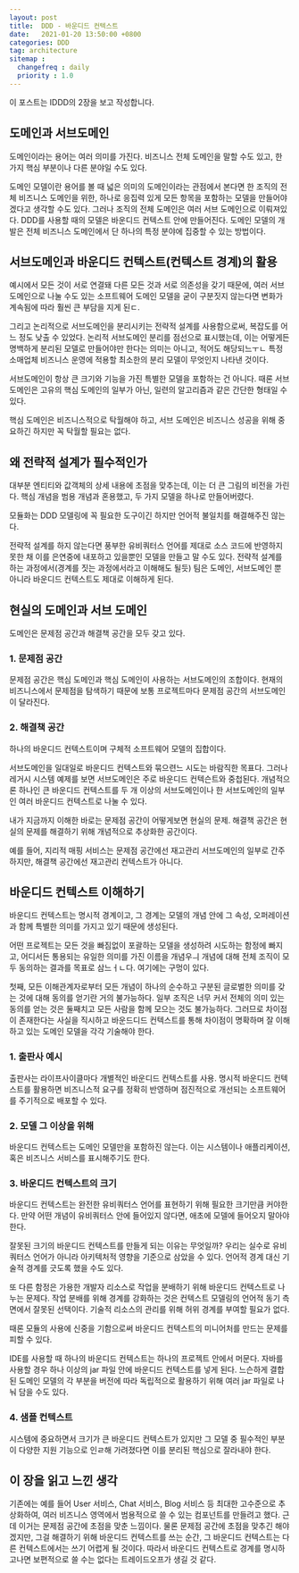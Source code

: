 ```yaml
---
layout: post
title:  DDD - 바운디드 컨텍스트
date:   2021-01-20 13:50:00 +0800
categories: DDD
tag: architecture
sitemap :
  changefreq : daily
  priority : 1.0
---
```


이 포스트는 IDDD의 2장을 보고 작성합니다.

## 도메인과 서브도메인

도메인이라는 용어는 여러 의미를 가진다. 비즈니스 전체 도메인을 말할 수도 있고, 한 가지 핵심 부분이나 다른 분야일 수도 있다. 

도메인 모델이란 용어를 볼 때 넓은 의미의 도메인이라는 관점에서 본다면 한 조직의 전체 비즈니스 도메인을 위한, 하나로 응집력 있게 모든 항목을 포함하는 모델을 만들어야겠다고 생각할 수도 있다. 그러나 조직의 전체 도메인은 여러 서브 도메인으로 이뤄져있다. DDD를 사용할 때의 모델은 바운디드 컨텍스트 안에 만들어진다. 도메인 모델의 개발은 전체 비즈니스 도메인에서 단 하나의 특정 분야에 집중할 수 있는 방법이다.

## 서브도메인과 바운디드 컨텍스트(컨텍스트 경계)의 활용

예시에서 모든 것이 서로 연결돼 다른 모든 것과 서로 의존성을 갖기 때문에, 여러 서브도메인으로 나눌 수도 있는 소프트웨어 도메인 모델을 굳이 구분짓지 않는다면 변화가 계속됨에 따라 훨씬 큰 부담을 지게 된ㄷ.

그리고 논리적으로 서브도메인을 분리시키는 전략적 설계를 사용함으로써, 복잡도를 어느 정도 낮출 수 있었다. 논리적 서브도메인 분리를 점선으로 표시했는데, 이는 어떻게든 명백하게 분리된 모델로 만들어야만 한다는 의미는 아니고, 적어도 해당되느ㅜㄴ 특정 소매업체 비즈니스 운영에 적용할 최소한의 분리 모델이 무엇인지 나타낸 것이다.

서브도메인이 항상 큰 크기와 기능을 가진 특별한 모델을 포함하는 건 아니다. 때론 서브도메인은 고유의 핵심 도메인의 일부가 아닌, 일련의 알고리즘과 같은 간단한 형태일 수 있다.

핵심 도메인은 비즈니스적으로 탁월해야 하고, 서브 도메인은 비즈니스 성공을 위해 중요하긴 하지만 꼭 탁월할 필요는 없다.

## 왜 전략적 설계가 필수적인가

대부분 엔티티와 값객체의 상세 내용에 초점을 맞추는데, 이는 더 큰 그림의 비전을 가린다. 핵심 개념을 범용 개념과 혼용했고, 두 가지 모델을 하나로 만들어버렸다. 

모듈화는 DDD 모델링에 꼭 필요한 도구이긴 하지만 언어적 불일치를 해결해주진 않는다.

전략적 설계를 하지 않는다면 풍부한 유비쿼터스 언어를 제대로 소스 코드에 반영하지 못한 채 이를 은연중에 내포하고 있을뿐인 모델을 만들고 말 수도 있다. 전략적 설계를 하는 과정에서(경계를 짓는 과정에서라고 이해해도 될듯) 팀은 도메인, 서브도메인 뿐 아니라 바운디드 컨텍스트도 제대로 이해하게 된다.

## 현실의 도메인과 서브 도메인

도메인은 문제점 공간과 해결책 공간을 모두 갖고 있다.

### 1. 문제점 공간

문제점 공간은 핵심 도메인과 핵심 도메인이 사용하는 서브도메인의 조합이다. 현재의 비즈니스에서 문제점을 탐색하기 때문에 보통 프로젝트마다 문제점 공간의 서브도메인이 달라진다.

### 2. 해결책 공간

하나의 바운디드 컨텍스트이며 구체적 소프트웨어 모델의 집합이다.

서브도메인을 일대일로 바운디드 컨텍스트와 묶으련느 시도는 바람직한 목표다. 그러나 레거시 시스템 예제를 보면 서브도메인은 주로 바운디드 컨텍슨트와 중첩된다. 개념적으론 하나인 큰 바운디드 컨텍스트를 두 개 이상의 서브도메인이나 한 서브도메인의 일부인 여러 바운디드 컨텍스트로 나눌 수 있다.

내가 지금까지 이해한 바로는 문제점 공간이 어떻게보면 현실의 문제. 해결책 공간은 현실의 문제를 해결하기 위해 개념적으로 추상화한 공간이다.

예를 들어, 지리적 매핑 서비스는 문제점 공간에선 재고관리 서브도메인의 일부로 간주하지만, 해결책 공간에선 재고관리 컨텍스트가 아니다.

## 바운디드 컨텍스트 이해하기

바운디드 컨텍스트는 명시적 경계이고, 그 경계는 모델의 개념 안에 그 속성, 오퍼레이션과 함께 특별한 의미를 가지고 있기 때문에 생성된다.

어떤 프로젝트는 모든 것을 빠짐없이 포괄하는 모델을 생성하려 시도하는 함정에 빠지고, 어디서든 통용되는 유일한 의미를 가진 이름을 개념우ㅢ 개념에 대해 전체 조직이 모두 동의하는 결과를 목표로 삼느ㅓㄴ다. 여기에는 구멍이 있다.

첫째, 모든 이해관계자로부터 모든 개념이 하나의 순수하고 구분된 글로벌한 의미를 갖는 것에 대해 동의를 얻기란 거의 불가능하다. 일부 조직은 너무 커서 전체의 의미 있는 동의를 얻는 것은 둘째치고 모든 사람을 함께 모으는 것도 불가능하다. 그러므로 차이점이 존재한다는 사실을 직시하고 바운드디드 컨텍스트를 통해 차이점이 명확하며 잘 이해하고 있는 도메인 모델을 각각 기술해야 한다.

### 1. 출판사 예시

출판사는 라이프사이클마다 개별적인 바운디드 컨텍스트를 사용. 명시적 바운디드 컨텍스트를 활용하면 비즈니스적 요구를 정확히 반영하며 점진적으로 개선되는 소프트웨어를 주기적으로 배포할 수 있다.

### 2. 모델 그 이상을 위해

바운디드 컨텍스트는 도메인 모델만을 포함하진 않는다. 이는 시스템이나 애플리케이션, 혹은 비즈니스 서비스를 표시해주기도 한다.

### 3. 바운디드 컨텍스트의 크기

바운디드 컨텍스트는 완전한 유비쿼터스 언어를 표현하기 위해 필요한 크기만큼 커야한다. 만약 어떤 개념이 유비쿼터스 안에 들어있지 않다면, 애초에 모델에 들어오지 말아야 한다. 

잘못된 크기의 바운디드 컨텍스트를 만들게 되는 이유는 무엇일까? 우리는 실수로 유비쿼터스 언어가 아니라 아키텍처적 영향을 기준으로 삼았을 수 있다. 언어적 경계 대신 기술적 경계를 긋도록 했을 수도 있다.

또 다른 함정은 가용한 개발자 리소스로 작업을 분배하기 위해 바운디드 컨텍스트로 나누는 문제다. 작업 분배를 위해 경계를 강화하는 것은 컨텍스트 모델링의 언어적 동기 측면에서 잘못된 선택이다. 기술적 리소스의 관리를 위해 허위 경계를 부여할 필요가 없다.

때론 모듈의 사용에 신중을 기함으로써 바운디드 컨텍스트의 미니어처를 만드는 문제를 피할 수 있다.

IDE를 사용할 때 하나의 바운디드 컨텍스트는 하나의 프로젝트 안에서 머문다. 자바를 사용할 경우 하나 이상의 jar 파일 안에 바운디드 컨텍스트를 넣게 된다. 느슨하게 결합된 도메인 모델의 각 부분을 버전에 따라 독립적으로 활용하기 위해 여러 jar 파일로 나눠 담을 수도 있다.

### 4. 샘플 컨텍스트

시스템에 중요하면서 크기가 큰 바운디드 컨텍스트가 있지만 그 모델 중 필수적인 부분이 다양한 지원 기능으로 인ㄹ해 가려졌다면 이를 분리된 핵심으로 잘라내야 한다.

## **이 장을 읽고 느낀 생각**

기존에는 예를 들어 User 서비스, Chat 서비스, Blog 서비스 등 최대한 고수준으로 추상화하여, 여러 비즈니스 영역에서 범용적으로 쓸 수 있는 컴포넌트를 만들려고 했다. 근데 이거는 문제점 공간에 초점을 맞춘 느낌이다. 물론 문제점 공간에 초점을 맞추긴 해야겠지만, 그걸 해결하기 위해 바운디드 컨텍스트를 쓰는 순간, 그 바운디드 컨텍스트는 다른 컨텍스트에서는 쓰기 어렵게 될 것이다. 따라서 바운디드 컨텍스트로 경계를 명시하고나면 보편적으로 쓸 수는 없다는 트레이드오프가 생길 것 같다.